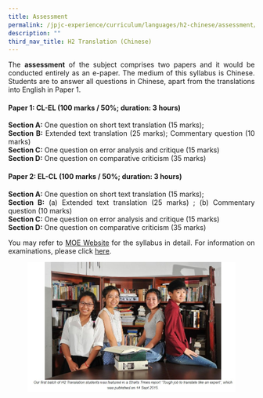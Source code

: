 ```yaml
---
title: Assessment
permalink: /jpjc-experience/curriculum/languages/h2-chinese/assessment/
description: ""
third_nav_title: H2 Translation (Chinese)
---
```

<div align=justify>
<p>
The <strong>assessment</strong> of the subject comprises two papers and it would be conducted entirely as an e-paper. The medium of this syllabus is Chinese. Students are to answer all questions in Chinese, apart from the translations into English in Paper 1.</p>

<h4><strong>Paper 1: CL-EL (100 marks / 50%; duration: 3 hours)</strong></h4>
<p>
<strong>Section A:</strong> One question on short text translation (15 marks);<br>
	<strong>Section B:</strong> Extended text translation (25 marks); Commentary question (10 marks)<br>
	<strong>Section C:</strong>
One question on error analysis and critique (15 marks)<br>
	<strong>Section D:</strong> One question on comparative criticism (35 marks)</p>

<h4><strong>Paper 2: EL-CL (100 marks / 50%; duration: 3 hours)</strong></h4>
<p>
<strong>Section A:</strong> One question on short text translation (15 marks);<br>
<strong>Section B:</strong> (a) Extended text translation (25 marks) ; (b) Commentary question (10 marks)<br>
<strong>Section C:</strong> One question on error analysis and critique (15 marks)<br>
	<strong>Section D:</strong> One question on comparative criticism (35 marks)</p>

<p>
You may refer to <a href="https://www.moe.gov.sg/post-secondary/a-level-curriculum-and-subject-syllabuses">MOE Website</a> for the syllabus in detail. For information on examinations, please click <a href="https://www.seab.gov.sg/docs/default-source/national-examinations/syllabus/alevel/2023syllabus/9571_y23_sy.pdf">here</a>.</p>

<figure>
<img src="/images/h2%20chinese.jpg"></figure>